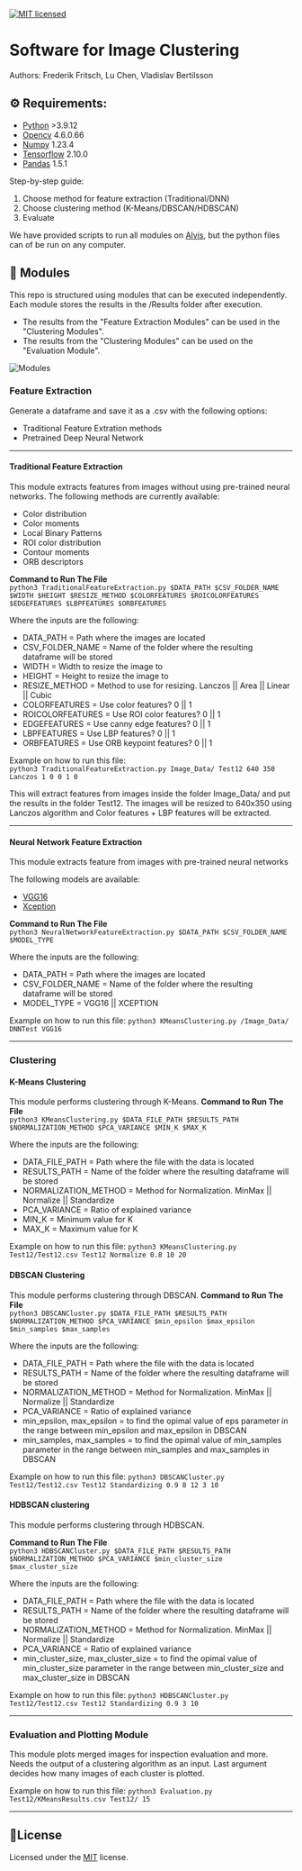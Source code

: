 [![MIT licensed][shield-license]](#)

[shield-license]: https://img.shields.io/badge/license-MIT-blue.svg


# Software for Image Clustering
Authors: Frederik Fritsch, Lu Chen, Vladislav Bertilsson

## ⚙️ Requirements:
- [Python](https://www.python.org/) >3.9.12
- [Opencv](https://opencv.org/) 4.6.0.66
- [Numpy](https://numpy.org/) 1.23.4
- [Tensorflow](https://www.tensorflow.org/) 2.10.0
- [Pandas](https://pandas.pydata.org/) 1.5.1


Step-by-step guide:
1. Choose method for feature extraction (Traditional/DNN)
2. Choose clustering method (K-Means/DBSCAN/HDBSCAN)
3. Evaluate

We have provided scripts to run all modules on [Alvis](https://www.c3se.chalmers.se/about/Alvis/), but the python files can of be run on any computer.

## 🚀 Modules
This repo is structured using modules that can be executed independently. Each module stores the results in the /Results folder after execution.  

- The results from the "Feature Extraction Modules" can be used in the "Clustering Modules".  
- The results from the "Clustering Modules" can be used on the "Evaluation Module".  

![Modules](https://iili.io/HoD1lLX.png)
### Feature Extraction
Generate a dataframe and save it as a .csv with the following options:
* Traditional Feature Extration methods
* Pretrained Deep Neural Network 

 ------
#### Traditional Feature Extraction
This module extracts features from images without using pre-trained neural networks. The following methods are currently available:
* Color distribution
* Color moments
* Local Binary Patterns
* ROI color distribution
* Contour moments
* ORB descriptors

**Command to Run The File**  
```python3 TraditionalFeatureExtraction.py $DATA_PATH $CSV_FOLDER_NAME $WIDTH $HEIGHT $RESIZE_METHOD $COLORFEATURES $ROICOLORFEATURES $EDGEFEATURES $LBPFEATURES $ORBFEATURES```  
  
Where the inputs are the following:
* DATA_PATH = Path where the images are located
* CSV_FOLDER_NAME = Name of the folder where the resulting dataframe will be stored
* WIDTH = Width to resize the image to
* HEIGHT = Height to resize the image to
* RESIZE_METHOD = Method to use for resizing. Lanczos || Area || Linear || Cubic
* COLORFEATURES = Use color features? 0 || 1
* ROICOLORFEATURES = Use ROI color features? 0 || 1
* EDGEFEATURES = Use canny edge features? 0 || 1
* LBPFEATURES = Use LBP features? 0 || 1
* ORBFEATURES = Use ORB keypoint features? 0 || 1


Example on how to run this file:  
```python3 TraditionalFeatureExtraction.py Image_Data/ Test12 640 350 Lanczos 1 0 0 1 0```  

This will extract features from images inside the folder Image_Data/ and put the results in the folder Test12. The images will be resized to 640x350 using Lanczos algorithm and Color features + LBP features will be extracted.

---

#### Neural Network Feature Extraction
This module extracts feature from images with pre-trained neural networks

The following models are available:
* [VGG16](https://keras.io/api/applications/vgg/)
* [Xception](https://keras.io/api/applications/xception/)

**Command to Run The File**  
```python3 NeuralNetworkFeatureExtraction.py $DATA_PATH $CSV_FOLDER_NAME $MODEL_TYPE ```  
  
Where the inputs are the following:
* DATA_PATH = Path where the images are located
* CSV_FOLDER_NAME = Name of the folder where the resulting dataframe will be stored
* MODEL_TYPE = VGG16 || XCEPTION

Example on how to run this file:
```python3 KMeansClustering.py /Image_Data/ DNNTest VGG16 ```

---
### Clustering
#### K-Means Clustering
This module performs clustering through K-Means.
**Command to Run The File**  
```python3 KMeansClustering.py $DATA_FILE_PATH $RESULTS_PATH $NORMALIZATION_METHOD $PCA_VARIANCE $MIN_K $MAX_K ```  
  
Where the inputs are the following:
* DATA_FILE_PATH = Path where the file with the data is located 
* RESULTS_PATH = Name of the folder where the resulting dataframe will be stored
* NORMALIZATION_METHOD = Method for Normalization. MinMax || Normalize || Standardize
* PCA_VARIANCE = Ratio of explained variance
* MIN_K = Minimum value for K
* MAX_K = Maximum value for K

Example on how to run this file:
```python3 KMeansClustering.py Test12/Test12.csv Test12 Normalize 0.8 10 20```

#### DBSCAN Clustering
This module performs clustering through DBSCAN.
**Command to Run The File**  
```python3 DBSCANCluster.py $DATA_FILE_PATH $RESULTS_PATH $NORMALIZATION_METHOD $PCA_VARIANCE $min_epsilon $max_epsilon $min_samples $max_samples ```  
  
Where the inputs are the following:
* DATA_FILE_PATH = Path where the file with the data is located 
* RESULTS_PATH = Name of the folder where the resulting dataframe will be stored
* NORMALIZATION_METHOD = Method for Normalization. MinMax || Normalize || Standardize
* PCA_VARIANCE = Ratio of explained variance
* min_epsilon, max_epsilon = to find the opimal value of eps parameter in the range between min_epsilon and max_epsilon in DBSCAN
* min_samples, max_samples = to find the opimal value of min_samples parameter in the range between min_samples and max_samples in DBSCAN

Example on how to run this file:
```python3 DBSCANCluster.py Test12/Test12.csv Test12 Standardizing 0.9 8 12 3 10```


#### HDBSCAN clustering
This module performs clustering through HDBSCAN. 

**Command to Run The File**  
```python3 HDBSCANCluster.py $DATA_FILE_PATH $RESULTS_PATH $NORMALIZATION_METHOD $PCA_VARIANCE $min_cluster_size $max_cluster_size ```  
  
Where the inputs are the following:
* DATA_FILE_PATH = Path where the file with the data is located 
* RESULTS_PATH = Name of the folder where the resulting dataframe will be stored
* NORMALIZATION_METHOD = Method for Normalization. MinMax || Normalize || Standardize
* PCA_VARIANCE = Ratio of explained variance
* min_cluster_size, max_cluster_size = to find the opimal value of min_cluster_size parameter in the range between min_cluster_size and max_cluster_size in DBSCAN

Example on how to run this file:
```python3 HDBSCANCluster.py Test12/Test12.csv Test12 Standardizing 0.9 3 10```


---

### Evaluation and Plotting Module
This module plots merged images for inspection evaluation and more.
Needs the output of a clustering algorithm as an input. Last argument decides how many images of each cluster is plotted.

Example on how to run this file:
```python3 Evaluation.py Test12/KMeansResults.csv Test12/ 15```  

---
## 📝License
Licensed under the [MIT](https://github.com/FrederikFritsch/Image-clustering-project/blob/main/LICENSE.md) license.  


